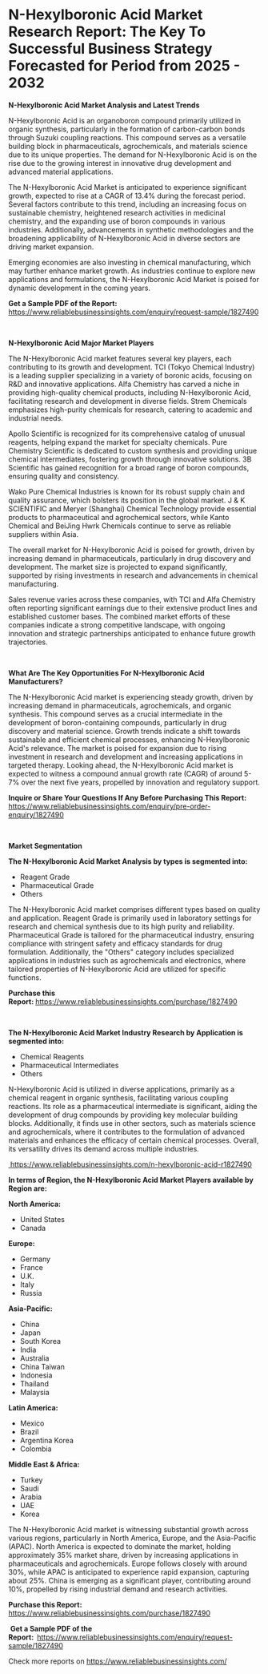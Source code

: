 <p><h1>N-Hexylboronic Acid Market Research Report: The Key To Successful Business Strategy Forecasted for Period from 2025 - 2032</h1></p><p><strong>N-Hexylboronic Acid Market Analysis and Latest Trends</strong></p>
<p><p>N-Hexylboronic Acid is an organoboron compound primarily utilized in organic synthesis, particularly in the formation of carbon-carbon bonds through Suzuki coupling reactions. This compound serves as a versatile building block in pharmaceuticals, agrochemicals, and materials science due to its unique properties. The demand for N-Hexylboronic Acid is on the rise due to the growing interest in innovative drug development and advanced material applications.</p><p>The N-Hexylboronic Acid Market is anticipated to experience significant growth, expected to rise at a CAGR of 13.4% during the forecast period. Several factors contribute to this trend, including an increasing focus on sustainable chemistry, heightened research activities in medicinal chemistry, and the expanding use of boron compounds in various industries. Additionally, advancements in synthetic methodologies and the broadening applicability of N-Hexylboronic Acid in diverse sectors are driving market expansion.</p><p>Emerging economies are also investing in chemical manufacturing, which may further enhance market growth. As industries continue to explore new applications and formulations, the N-Hexylboronic Acid Market is poised for dynamic development in the coming years.</p></p>
<p><strong>Get a Sample PDF of the Report:&nbsp;</strong> <a href="https://www.reliablebusinessinsights.com/enquiry/request-sample/1827490?utm_campaign=2214&utm_medium=2&utm_source=Github&utm_content=ia&utm_term=03022025&utm_id=n-hexylboronic-acid">https://www.reliablebusinessinsights.com/enquiry/request-sample/1827490</a></p>
<p>&nbsp;</p>
<p><strong>N-Hexylboronic Acid Major Market Players</strong></p>
<p><p>The N-Hexylboronic Acid market features several key players, each contributing to its growth and development. TCI (Tokyo Chemical Industry) is a leading supplier specializing in a variety of boronic acids, focusing on R&D and innovative applications. Alfa Chemistry has carved a niche in providing high-quality chemical products, including N-Hexylboronic Acid, facilitating research and development in diverse fields. Strem Chemicals emphasizes high-purity chemicals for research, catering to academic and industrial needs.</p><p>Apollo Scientific is recognized for its comprehensive catalog of unusual reagents, helping expand the market for specialty chemicals. Pure Chemistry Scientific is dedicated to custom synthesis and providing unique chemical intermediates, fostering growth through innovative solutions. 3B Scientific has gained recognition for a broad range of boron compounds, ensuring quality and consistency.</p><p>Wako Pure Chemical Industries is known for its robust supply chain and quality assurance, which bolsters its position in the global market. J & K SCIENTIFIC and Meryer (Shanghai) Chemical Technology provide essential products to pharmaceutical and agrochemical sectors, while Kanto Chemical and BeiJing Hwrk Chemicals continue to serve as reliable suppliers within Asia.</p><p>The overall market for N-Hexylboronic Acid is poised for growth, driven by increasing demand in pharmaceuticals, particularly in drug discovery and development. The market size is projected to expand significantly, supported by rising investments in research and advancements in chemical manufacturing.</p><p>Sales revenue varies across these companies, with TCI and Alfa Chemistry often reporting significant earnings due to their extensive product lines and established customer bases. The combined market efforts of these companies indicate a strong competitive landscape, with ongoing innovation and strategic partnerships anticipated to enhance future growth trajectories.</p></p>
<p>&nbsp;</p>
<p><strong>What Are The Key Opportunities For N-Hexylboronic Acid Manufacturers?</strong></p>
<p><p>The N-Hexylboronic Acid market is experiencing steady growth, driven by increasing demand in pharmaceuticals, agrochemicals, and organic synthesis. This compound serves as a crucial intermediate in the development of boron-containing compounds, particularly in drug discovery and material science. Growth trends indicate a shift towards sustainable and efficient chemical processes, enhancing N-Hexylboronic Acid's relevance. The market is poised for expansion due to rising investment in research and development and increasing applications in targeted therapy. Looking ahead, the N-Hexylboronic Acid market is expected to witness a compound annual growth rate (CAGR) of around 5-7% over the next five years, propelled by innovation and regulatory support.</p></p>
<p><strong>Inquire or Share Your Questions If Any Before Purchasing This Report:</strong> <a href="https://www.reliablebusinessinsights.com/enquiry/pre-order-enquiry/1827490?utm_campaign=2214&utm_medium=2&utm_source=Github&utm_content=ia&utm_term=03022025&utm_id=n-hexylboronic-acid">https://www.reliablebusinessinsights.com/enquiry/pre-order-enquiry/1827490</a></p>
<p>&nbsp;</p>
<p><strong>Market Segmentation</strong></p>
<p><strong>The N-Hexylboronic Acid Market Analysis by types is segmented into:</strong></p>
<p><ul><li>Reagent Grade</li><li>Pharmaceutical Grade</li><li>Others</li></ul></p>
<p><p>The N-Hexylboronic Acid market comprises different types based on quality and application. Reagent Grade is primarily used in laboratory settings for research and chemical synthesis due to its high purity and reliability. Pharmaceutical Grade is tailored for the pharmaceutical industry, ensuring compliance with stringent safety and efficacy standards for drug formulation. Additionally, the "Others" category includes specialized applications in industries such as agrochemicals and electronics, where tailored properties of N-Hexylboronic Acid are utilized for specific functions.</p></p>
<p><strong>Purchase this Report:&nbsp;</strong><a href="https://www.reliablebusinessinsights.com/purchase/1827490?utm_campaign=2214&utm_medium=2&utm_source=Github&utm_content=ia&utm_term=03022025&utm_id=n-hexylboronic-acid">https://www.reliablebusinessinsights.com/purchase/1827490</a></p>
<p>&nbsp;</p>
<p><strong>The N-Hexylboronic Acid Market Industry Research by Application is segmented into:</strong></p>
<p><ul><li>Chemical Reagents</li><li>Pharmaceutical Intermediates</li><li>Others</li></ul></p>
<p><p>N-Hexylboronic Acid is utilized in diverse applications, primarily as a chemical reagent in organic synthesis, facilitating various coupling reactions. Its role as a pharmaceutical intermediate is significant, aiding the development of drug compounds by providing key molecular building blocks. Additionally, it finds use in other sectors, such as materials science and agrochemicals, where it contributes to the formulation of advanced materials and enhances the efficacy of certain chemical processes. Overall, its versatility drives its demand across multiple industries.</p></p>
<p><a href="https://www.reliablebusinessinsights.com/n-hexylboronic-acid-r1827490?utm_campaign=2214&utm_medium=2&utm_source=Github&utm_content=ia&utm_term=03022025&utm_id=n-hexylboronic-acid">&nbsp;https://www.reliablebusinessinsights.com/n-hexylboronic-acid-r1827490</a></p>
<p><strong>In terms of Region, the N-Hexylboronic Acid Market Players available by Region are:</strong></p>
<p>
    <p> <strong> North America: </strong>
        <ul>
            <li>United States</li>
            <li>Canada</li>
        </ul>
        </p> 
    <p> <strong> Europe: </strong>
        <ul>
            <li>Germany</li>
            <li>France</li>
            <li>U.K.</li>
            <li>Italy</li>
            <li>Russia</li>
        </ul>
        </p> 
    <p> <strong> Asia-Pacific: </strong>
        <ul>
            <li>China</li>
            <li>Japan</li>
            <li>South Korea</li>
            <li>India</li>
            <li>Australia</li>
            <li>China Taiwan</li>
            <li>Indonesia</li>
            <li>Thailand</li>
            <li>Malaysia</li>
        </ul>
        </p> 
    <p> <strong> Latin America: </strong>
        <ul>
            <li>Mexico</li>
            <li>Brazil</li>
            <li>Argentina Korea</li>
            <li>Colombia</li>
        </ul>
        </p> 
    <p> <strong> Middle East & Africa: </strong>
        <ul>
            <li>Turkey</li>
            <li>Saudi</li>
            <li>Arabia</li>
            <li>UAE</li>
            <li>Korea</li>
        </ul>
    </p>
    </p>
<p><p>The N-Hexylboronic Acid market is witnessing substantial growth across various regions, particularly in North America, Europe, and the Asia-Pacific (APAC). North America is expected to dominate the market, holding approximately 35% market share, driven by increasing applications in pharmaceuticals and agrochemicals. Europe follows closely with around 30%, while APAC is anticipated to experience rapid expansion, capturing about 25%. China is emerging as a significant player, contributing around 10%, propelled by rising industrial demand and research activities.</p></p>
<p><strong>Purchase this Report: </strong><a href="https://www.reliablebusinessinsights.com/purchase/1827490?utm_campaign=2214&utm_medium=2&utm_source=Github&utm_content=ia&utm_term=03022025&utm_id=n-hexylboronic-acid">https://www.reliablebusinessinsights.com/purchase/1827490</a></p>
<p>&nbsp;<strong>Get a Sample PDF of the Report:&nbsp;&nbsp;</strong><a href="https://www.reliablebusinessinsights.com/enquiry/request-sample/1827490?utm_campaign=2214&utm_medium=2&utm_source=Github&utm_content=ia&utm_term=03022025&utm_id=n-hexylboronic-acid">https://www.reliablebusinessinsights.com/enquiry/request-sample/1827490</a></p>
<p><strong></strong></p>
<p>Check more reports on <a href="https://www.reliablebusinessinsights.com/?utm_campaign=2214&utm_medium=2&utm_source=Github&utm_content=ia&utm_term=03022025&utm_id=n-hexylboronic-acid">https://www.reliablebusinessinsights.com/</a></p>